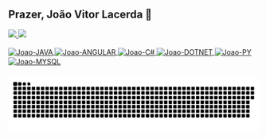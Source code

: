 ## Prazer, João Vitor Lacerda 🎈

<div>
  <a href="https://https://github.com/JoaoLacerda27">
  <img height="180em" src="https://github-readme-stats.vercel.app/api?username=JoaoLacerda27&show_icons=true&theme=dark&include_all_commits=true&count_private=true"/>
  <img height="180em" src="https://github-readme-stats.vercel.app/api/top-langs/?username=JoaoLacerda27&layout=compact&langs_count=7&theme=dark"/>
</div>
  
<div style="display: inline_block"><br>
  <img align="center" alt="Joao-JAVA" height="30" width="40" ng-src="https://cdn.jsdelivr.net/gh/devicons/devicon/icons/java/java-original.svg" src="https://cdn.jsdelivr.net/gh/devicons/devicon/icons/java/java-original.svg">
  <img align="center" alt="Joao-ANGULAR" height="30" width="40" img ng-src="https://cdn.jsdelivr.net/gh/devicons/devicon/icons/angularjs/angularjs-original.svg" src="https://cdn.jsdelivr.net/gh/devicons/devicon/icons/angularjs/angularjs-original.svg">
  <img align="center" alt="Joao-C#" height="30" width="40" img ng-src="https://cdn.jsdelivr.net/gh/devicons/devicon/icons/csharp/csharp-original.svg" src="https://cdn.jsdelivr.net/gh/devicons/devicon/icons/csharp/csharp-original.svg">
  <img align="center" alt="Joao-DOTNET" height="30" width="40" img ng-src="https://cdn.jsdelivr.net/gh/devicons/devicon/icons/dotnetcore/dotnetcore-original.svg" src="https://cdn.jsdelivr.net/gh/devicons/devicon/icons/dotnetcore/dotnetcore-original.svg">
  <img align="center" alt="Joao-PY" height="30" width="40" img ng-src="https://cdn.jsdelivr.net/gh/devicons/devicon/icons/python/python-original.svg" src="https://cdn.jsdelivr.net/gh/devicons/devicon/icons/python/python-original.svg">
  <img align="center" alt="Joao-MYSQL" height="30" width="40" img ng-src="https://cdn.jsdelivr.net/gh/devicons/devicon/icons/mysql/mysql-original-wordmark.svg" src="https://cdn.jsdelivr.net/gh/devicons/devicon/icons/mysql/mysql-original-wordmark.svg">
</div>
 
 ###


![Snake animation](https://github.com/JoaoLacerda27/JoaoLacerda27/blob/output/github-contribution-grid-snake.svg)

